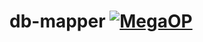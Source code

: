 # db-mapper [![MegaOP](https://img.shields.io/badge/MEGA%20OP-%E2%9C%94-green.svg)](http://dsgnhb.de)
